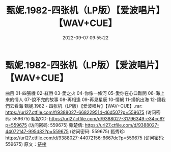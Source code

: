 ﻿---
title: 甄妮.1982-四张机（LP版）【爱波唱片】【WAV+CUE】
date: 2022-09-07 09:55:22
categories: WAV车载音乐、镜像
tags: 华语中文
---
# 甄妮.1982-四张机（LP版）【爱波唱片】【WAV+CUE】

曲目
01-四張機
02-紅唇
03-愛之火
04-你像一條河
05-愛你在心口難開
06-海上來的情人
07-說不完的故事
08-再相逢
09-再見星辰
10-情網
11-揚帆出海
12-讓我們去看海
甄妮.1982 - 四张机（LP版）【爱波唱片】【WAV+CUE】.rar:
https://url27.ctfile.com/f/9388027-668229514-d6d507?p=559675
(访问密码: 559675)
甄妮CD: https://url27.ctfile.com/d/9388027-31796349-e34cc8?p=559675
(访问密码: 559675)
甄楚倩: https://url27.ctfile.com/d/9388027-44072147-995d82?p=559675
(访问密码: 559675)
甄秀珍: https://url27.ctfile.com/d/9388027-44072156-6667dc?p=559675
(访问密码: 559675)
原文：[链接](https://blog.sina.com.cn/s/blog_1647c7e7601030zad.html)